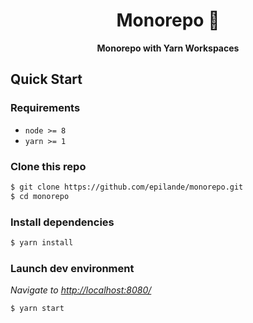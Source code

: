 <h1 align="center">Monorepo 🎡</h1>

<p align="center">
  <strong>Monorepo with Yarn Workspaces</strong></br>
</p>

## Quick Start

### Requirements

* `node >= 8`
* `yarn >= 1`

### Clone this repo

```bash
$ git clone https://github.com/epilande/monorepo.git
$ cd monorepo
```

### Install dependencies

```bash
$ yarn install
```

### Launch dev environment

_Navigate to [http://localhost:8080/](http://localhost:8080/)_

```bash
$ yarn start
```

